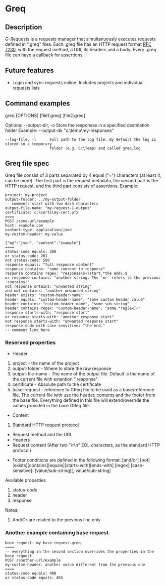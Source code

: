 # Greq

## Description

*G-Req*uests is a requests manager that simultanuously executes requests defined in ".greq" files. 
Each .greq file has an HTTP request format [RFC 7230](https://datatracker.ietf.org/doc/html/rfc7230#page-19), 
with the request method, a URI, its headers and a body.
Every .greq file can have a callback for assertions

## Future features

- Login and sync requests online. Includes projects and individual requests lists

## Command examples

greq [OPTIONS] [file1.greq] [file2.greq]

Options:
    --output-dir, -o    Store the responses in a specified destination folder
                        Example: --output-dir "c:\temp\my-responses"

    --log-file, -l      Full path to the log file. By default the log is stored in a temporary
                        folder (e.g. C:\Temp) and called greq.log

## Greq file spec

Greq file consist of 3 parts separated by 4 equal ("=") characters (at least 4, can be more).
The first part is the request metadata, the second part is the HTTP request, and the third part consists of assertions. 
Example:

```
project: my-project
output-folder: ../my-output-folder
-- comments start with two dash characters
output-file-name: "my-request-1-output"
certificate: c:\certs\my-cert.pfx
====
POST /some-url/example
host: example.com 
content-type: application/json
my-custom-header: my-value

{"my":"json", "content":"example"}
====
status-code equals: 200
or status-code: 201
not status-code: 500
response equals: "full response content"
response contains: "some content in response"
response contains regex: ^response\s+?start.*the end\.$
or response contains: "another string. The 'or' refers to the previous 'contains'"
not response ontains: "unwanted string"
and not contains: "another unwanted string"
header exists: "custom-header-name"
header equals: "custom-header-name", "some custom header value"
header contains: "custom-header-name", "some sub-string"
header contains regex: "custom-header-name", "some.*reg[ex]+"
response starts-with: "response start"
or response starts-with: "another response start"
not response starts-with: "unwanted response start"
response ends-with case-sensitive: "the end."
-- comment line here
```

### Reserved properties
- Header
1. project - the name of the project
2. output-folder - Where to store the raw response
3. output-file-name - The name of the output file. Default is the name of the current file with extention ".response"
4. certificate - Absolute path to the certificate
5. base-request - reference to GReq file to be used as a base/reference file. The current file with use the header, contents and the footer
from the base file. Everything defined in this file will extend/override the values provided in the base GReq file.

- Content
1. Standard HTTP request protocol
+ Request method and the URI.
+ Headers
+ Request content (After two "\r\n" EOL characters, as the standard HTTP protocol)

- Footer
conditions are defined in the following format:
[and/or] [not] <property> [exists][contains][equals][starts-with][ends-with] [regex] [case-sensitive]: [value/sub-string][, value/sub-string]

Available properties
1. status-code 
2. header
2. response

Notes:
1. And/Or are related to the previous line only



### Another example containing base request

```
base-request: my-base-request.greq
====
-- everything in the second section overrides the properties in the base request
POST /another-url/example
my-custom-header: another value different from the previous one
====
status-code equals: 400
or status-code equals: 404
```

